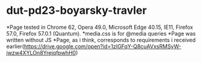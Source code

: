 # dut-pd23-boyarsky-travler
*Page tested in Chrome 62, Opera 49.0, Microsoft Edge 40.15, IE11, Firefox 57.0, Firefox 57.0.1 (Quantum).
*media.css is for @media queries
*Page was written without JS
*Page, as i think, corresponds to requirements i received earlier(https://drive.google.com/open?id=1zIGFqY-Q8cuAVxsRMSyW-jwzw4XYLOn8YrejqfpwhH0)
